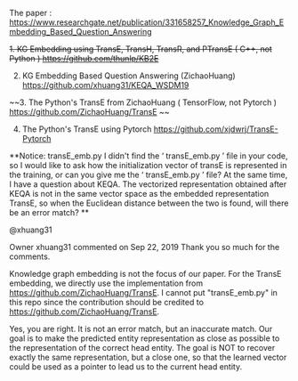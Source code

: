 The paper : 
https://www.researchgate.net/publication/331658257_Knowledge_Graph_Embedding_Based_Question_Answering

~~1. KG Embedding using TransE, TransH, TransR, and PTransE ( C++, not Python )
https://github.com/thunlp/KB2E~~

2. KG Embedding Based Question Answering  (ZichaoHuang)
https://github.com/xhuang31/KEQA_WSDM19

~~3. The Python's TransE from ZichaoHuang ( TensorFlow, not Pytorch )
https://github.com/ZichaoHuang/TransE ~~

4. The Python's TransE using Pytorch
https://github.com/xjdwrj/TransE-Pytorch


**Notice: transE_emb.py
I didn't find the ‘ transE_emb.py ’ file in your code, so I would like to ask how the initialization vector of transE is represented in the training, or can you give me the ‘ transE_emb.py ’ file? At the same time, I have a question about KEQA. The vectorized representation obtained after KEQA is not in the same vector space as the embedded representation TransE, so when the Euclidean distance between the two is found, will there be an error match? **

@xhuang31

Owner
xhuang31 commented on Sep 22, 2019
Thank you so much for the comments.

Knowledge graph embedding is not the focus of our paper. For the TransE embedding, we directly use the implementation from https://github.com/ZichaoHuang/TransE. I cannot put "transE_emb.py" in this repo since the contribution should be credited to https://github.com/ZichaoHuang/TransE.

Yes, you are right. It is not an error match, but an inaccurate match. Our goal is to make the predicted entity representation as close as possible to the representation of the correct head entity. The goal is NOT to recover exactly the same representation, but a close one, so that the learned vector could be used as a pointer to lead us to the current head entity.


